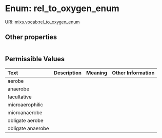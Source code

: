
# Enum: rel_to_oxygen_enum




URI: [mixs.vocab:rel_to_oxygen_enum](https://w3id.org/mixs/vocab/rel_to_oxygen_enum)


## Other properties

|  |  |  |
| --- | --- | --- |

## Permissible Values

| Text | Description | Meaning | Other Information |
| :--- | :---: | :---: | ---: |
| aerobe |  |  |  |
| anaerobe |  |  |  |
| facultative |  |  |  |
| microaerophilic |  |  |  |
| microanaerobe |  |  |  |
| obligate aerobe |  |  |  |
| obligate anaerobe |  |  |  |

